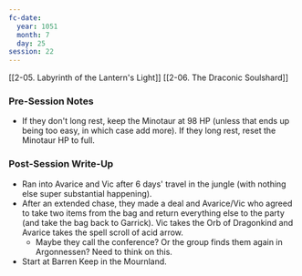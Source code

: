 ```yaml
---
fc-date:
  year: 1051
  month: 7
  day: 25
session: 22
---
```

[[2-05. Labyrinth of the Lantern's Light]] [[2-06. The Draconic Soulshard]]

### Pre-Session Notes

* If they don't long rest, keep the Minotaur at 98 HP (unless that ends up being too easy, in which case add more). If they long rest, reset the Minotaur HP to full.

### Post-Session Write-Up

- Ran into Avarice and Vic after 6 days' travel in the jungle (with nothing else super substantial happening).
- After an extended chase, they made a deal and Avarice/Vic who agreed to take two items from the bag and return everything else to the party (and take the bag back to Garrick). Vic takes the Orb of Dragonkind and Avarice takes the spell scroll of acid arrow.
	- Maybe they call the conference? Or the group finds them again in Argonnessen? Need to think on this.
- Start at Barren Keep in the Mournland.
